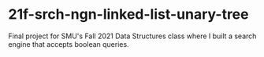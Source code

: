 # 21f-srch-ngn-linked-list-unary-tree
Final project for SMU's Fall 2021 Data Structures class where I built a search engine that accepts boolean queries.
